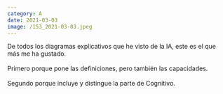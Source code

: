 ```yaml
--- 
category: A 
date: 2021-03-03 
image: /153_2021-03-03.jpeg 
--- 
```


De todos los diagramas explicativos que he visto de la IA, este es el que más me ha gustado. <br><br>Primero porque pone las definiciones, pero también las capacidades.<br><br>Segundo porque incluye y distingue la parte de Cognitivo.